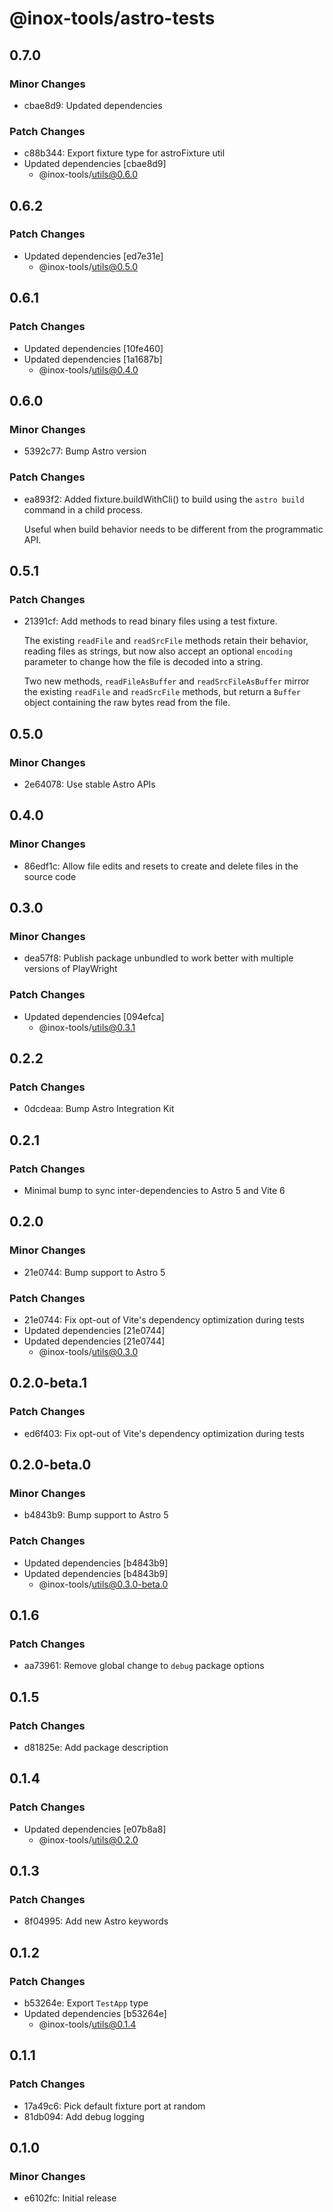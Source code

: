 # @inox-tools/astro-tests

## 0.7.0

### Minor Changes

- cbae8d9: Updated dependencies

### Patch Changes

- c88b344: Export fixture type for astroFixture util
- Updated dependencies [cbae8d9]
  - @inox-tools/utils@0.6.0

## 0.6.2

### Patch Changes

- Updated dependencies [ed7e31e]
  - @inox-tools/utils@0.5.0

## 0.6.1

### Patch Changes

- Updated dependencies [10fe460]
- Updated dependencies [1a1687b]
  - @inox-tools/utils@0.4.0

## 0.6.0

### Minor Changes

- 5392c77: Bump Astro version

### Patch Changes

- ea893f2: Added fixture.buildWithCli() to build using the `astro build` command in a child process.

  Useful when build behavior needs to be different from the programmatic API.

## 0.5.1

### Patch Changes

- 21391cf: Add methods to read binary files using a test fixture.

  The existing `readFile` and `readSrcFile` methods retain their behavior, reading files as strings,
  but now also accept an optional `encoding` parameter to change how the file is decoded into a string.

  Two new methods, `readFileAsBuffer` and `readSrcFileAsBuffer` mirror the existing `readFile` and `readSrcFile` methods,
  but return a `Buffer` object containing the raw bytes read from the file.

## 0.5.0

### Minor Changes

- 2e64078: Use stable Astro APIs

## 0.4.0

### Minor Changes

- 86edf1c: Allow file edits and resets to create and delete files in the source code

## 0.3.0

### Minor Changes

- dea57f8: Publish package unbundled to work better with multiple versions of PlayWright

### Patch Changes

- Updated dependencies [094efca]
  - @inox-tools/utils@0.3.1

## 0.2.2

### Patch Changes

- 0dcdeaa: Bump Astro Integration Kit

## 0.2.1

### Patch Changes

- Minimal bump to sync inter-dependencies to Astro 5 and Vite 6

## 0.2.0

### Minor Changes

- 21e0744: Bump support to Astro 5

### Patch Changes

- 21e0744: Fix opt-out of Vite's dependency optimization during tests
- Updated dependencies [21e0744]
- Updated dependencies [21e0744]
  - @inox-tools/utils@0.3.0

## 0.2.0-beta.1

### Patch Changes

- ed6f403: Fix opt-out of Vite's dependency optimization during tests

## 0.2.0-beta.0

### Minor Changes

- b4843b9: Bump support to Astro 5

### Patch Changes

- Updated dependencies [b4843b9]
- Updated dependencies [b4843b9]
  - @inox-tools/utils@0.3.0-beta.0

## 0.1.6

### Patch Changes

- aa73961: Remove global change to `debug` package options

## 0.1.5

### Patch Changes

- d81825e: Add package description

## 0.1.4

### Patch Changes

- Updated dependencies [e07b8a8]
  - @inox-tools/utils@0.2.0

## 0.1.3

### Patch Changes

- 8f04995: Add new Astro keywords

## 0.1.2

### Patch Changes

- b53264e: Export `TestApp` type
- Updated dependencies [b53264e]
  - @inox-tools/utils@0.1.4

## 0.1.1

### Patch Changes

- 17a49c6: Pick default fixture port at random
- 81db094: Add debug logging

## 0.1.0

### Minor Changes

- e6102fc: Initial release
